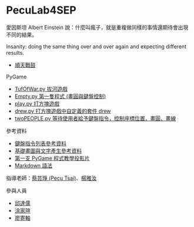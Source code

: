 # PecuLab4SEP

愛因斯坦 Albert Einstein 說：什麼叫瘋子，就是重複做同樣的事情還期待會出現不同的結果。

Insanity: doing the same thing over and over again and expecting different results.

- [順天戰鼓](https://pecu.github.io/PecuLab4SEP/drum)

PyGame

- [TufOfWar.py 拔河遊戲](https://raw.githubusercontent.com/pecu/PecuLab4SEP/main/Pecu/TufOfWar.py)
- [Empty.py 第一隻程式 (畫圓與鍵盤控制)](https://raw.githubusercontent.com/pecu/PecuLab4SEP/main/Pecu/Empty.py)
- [play.py 打方塊遊戲](https://raw.githubusercontent.com/pecu/PecuLab4SEP/main/Pecu/play.py)
- [drew.py 打方塊遊戲中自定義的套件 drew](https://github.com/pecu/PecuLab4SEP/blob/main/Pecu/drew.py)
- [twoPEOPLE.py 等待使用者給予鍵盤指令，控制座標位置，畫圓、畫線](https://raw.githubusercontent.com/pecu/PecuLab4SEP/main/Pecu/twoPEOPLE.py)

參考資料

- [鍵盤指令列表參考資料](https://www.itread01.com/content/1542763383.html)
- [基礎畫圖與文字產生參考資料](https://ithelp.ithome.com.tw/articles/10232170?sc=pt)
- [第一支 PyGame 程式教學投影片](https://docs.google.com/presentation/d/e/2PACX-1vSc3BLsuCWPCbs8sUBTqLevmpKjURa78ea8HH1WZE0d9O1f7Eh9p9rGUutqt-ooaKbyQyhk2OwNXjBN/pub?start=false&loop=false&delayms=3000)
- [Markdown 語法](https://markdown.tw/)

指導老師：[蔡芸琤 (Pecu Tsai)](https://pecu.github.io/PecuLab4SEP/Pecu/)、[楊雅汝](https://github.com/yaru1106)

參與人員

- [邱達儒](https://pecu.github.io/PecuLab4SEP/邱達儒/)
- [涂家瑄](https://pecu.github.io/PecuLab4SEP/涂家瑄/)
- [廖寄軸](https://pecu.github.io/PecuLab4SEP/廖寄軸/)
